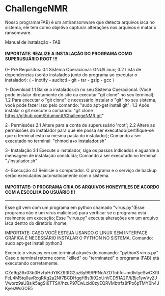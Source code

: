 # ChallengeNMR

Nosso programa(FAB) é um antiransomware que detecta arquivos isca no sistema, ele tem como objetivo capturar alterações nos arquivos e matar o ransomware.

Manual de instalação - FAB

#### IMPORTATE: REALIZE A INSTALAÇÃO DO PROGRAMA COMO SUPERUSUÁRIO ROOT !!! ####

0- Pré Requisitos:
    0.1 Sistema Operacional: GNU/Linux;
    0.2 Lista de dependencias (serão instalados junto do programa ao executar o instalador):
    (
    -  inotify
    -  auditctl
    -  git
    -  tar
    -  gzip
    -  gcc
    )


1- Download
1.1 Baixe o instalador.sh no seu Sistema Operacional. (Você pode instalar diretamente do site ou executar "git clone" no seu terminal);
1.2 Para executar o "git clone" é necessário instalar o "git" no seu sistema, você pode fazer isso pelo comando: "sudo apt-get install git";
1.3 Após instalar o git execute o comando: "git clone https://github.com/Edumontt/ChallengeNMR.git"

2- Permissões
2.1 Altere para a conta de superusuário 'root';
2.2 Altere as permissões do instalador para que ele possa ser executado(certifique-se que o terminal está na mesma pasta do instalador);
Comando a ser executado no terminal: "chmod a+x instalador.sh"

3- Instalação
3.1 Execute o instalador, siga os passos indicados e aguarde a mensagem de instalação concluída;
Comando a ser executado no terminal: "./instalador.sh"

4- Execução
4.1 Reinicie o computador. O programa e o serviço de backup serão executados automaticamente com o sistema.

#### IMPORTATE: O PROGRAMA CRIA OS ARQUIVOS HONEYFILES DE ACORDO COM A ESCOLHA DO USUÁRIO !!! ####

----------------------------------------------------------------------------------------------------------------------------------------------------

Esse git vem com um programa em python chamado "virus.py"(Esse programa não é um vírus malicioso) para verificar se o programa está realmente em execução;
Esse "virus.py" executa alterações em um arquivo isca dentro do diretório /home;

IMPORTATE: CASO VOCÊ ESTEJA USANDO O LINUX SEM INTERFACE GRÁFICA É NECESSÁRIO INSTALAR O PYTHON NO SISTEMA. Comando: sudo apt-get install python3

Execute o virus.py em um terminal através do comando: "python3 virus.py"
Caso o terminal retorne como "killed" ou "terminated" o programa (FAB) etá executando corretamente.

CZe9gZ6x03b0HvfpHdYtKZ93tG2az6y99/PPNcAZOTnbfo+mdlvtyeSwCXftlFeL4M5tq0avRcgRKg2a2Nf7BCDHggH8s3i92oUnVCD51A2P/l/Bje1ywVyZJVworz9aUBaIk5agSI6TTSX/hzuP97EwLcid0zyEQRVMbtrfz8fPo6pTMY0h4JKyesWsGOE5
